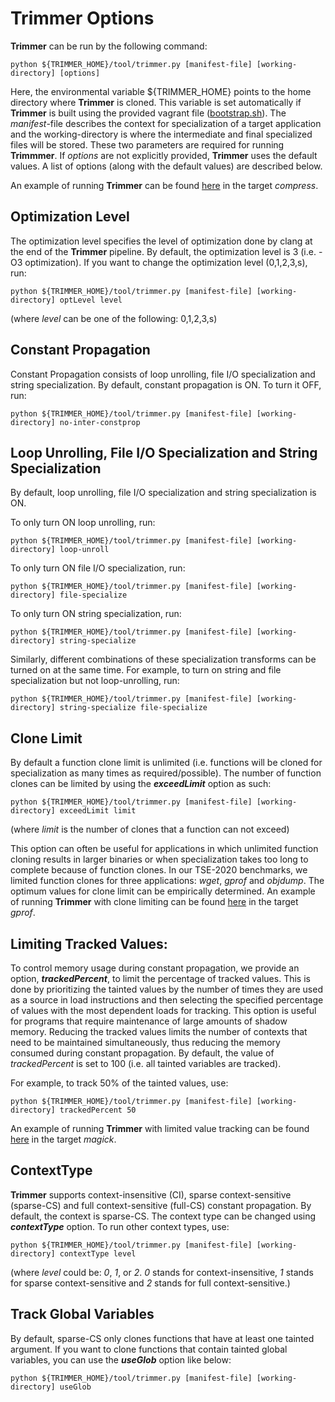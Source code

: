 Trimmer Options
===============

**Trimmer** can be run by the following command:

```
python ${TRIMMER_HOME}/tool/trimmer.py [manifest-file] [working-directory] [options]
```
Here, the environmental variable ${TRIMMER_HOME} points to the home directory where **Trimmer** is cloned. This variable is set automatically if **Trimmer** is built using the provided vagrant file ([bootstrap.sh](/vagrants/16.04/bootstrap.sh)). The _manifest_-file describes the context for specialization of a target application and the working-directory is where the intermediate and final specialized files will be stored. These two parameters are required for running **Trimmmer**. If _options_ are not explicitly provided, **Trimmer** uses the default values. A list of options (along with the default values) are described below. 

An example of running **Trimmer** can be found [here](/benchmarks/examples/TSE-2020/curl/Makefile) in the target _compress_. 

Optimization Level 
------------------

The optimization level specifies the level of optimization done by clang at the end of the **Trimmer** pipeline. By default, the optimization level is 3 (i.e. -O3 optimization). If you want to change the optimization level (0,1,2,3,s), run:

```
python ${TRIMMER_HOME}/tool/trimmer.py [manifest-file] [working-directory] optLevel level 
```
(where _level_ can be one of the following: 0,1,2,3,s)

Constant Propagation
--------------------

Constant Propagation consists of loop unrolling, file I/O specialization and string specialization. By default, constant propagation is ON. To turn it OFF, run:

```
python ${TRIMMER_HOME}/tool/trimmer.py [manifest-file] [working-directory] no-inter-constprop
```

Loop Unrolling, File I/O Specialization and String Specialization
-----------------------------------------------------------------

By default, loop unrolling, file I/O specialization and string specialization is ON. 

To only turn ON loop unrolling, run:

```
python ${TRIMMER_HOME}/tool/trimmer.py [manifest-file] [working-directory] loop-unroll
```
To only turn ON file I/O specialization, run:

```
python ${TRIMMER_HOME}/tool/trimmer.py [manifest-file] [working-directory] file-specialize
```

To only turn ON string specialization, run:

```
python ${TRIMMER_HOME}/tool/trimmer.py [manifest-file] [working-directory] string-specialize
```

Similarly, different combinations of these specialization transforms can be turned on at the same time. For example, to turn on string and file specialization but not loop-unrolling, run:

```
python ${TRIMMER_HOME}/tool/trimmer.py [manifest-file] [working-directory] string-specialize file-specialize
```

Clone Limit
-----------

By default a function clone limit is unlimited (i.e. functions will be cloned for specialization as many times as required/possible). The number of function clones can be limited by using the **_exceedLimit_** option as such:

```
python ${TRIMMER_HOME}/tool/trimmer.py [manifest-file] [working-directory] exceedLimit limit 
```
(where _limit_ is the number of clones that a function can not exceed)

This option can often be useful for applications in which unlimited function cloning results in larger binaries or when specialization takes too long to complete because of function clones. In our TSE-2020 benchmarks, we limited function clones for three applications: _wget_, _gprof_ and _objdump_. The optimum values for clone limit can be empirically determined. An example of running **Trimmer** with clone limiting can be found [here](/benchmarks/examples/TSE-2020/gprof/Makefile) in the target _gprof_.

Limiting Tracked Values:
------------------------
To control memory usage during constant propagation, we provide an option, **_trackedPercent_**, to limit the percentage of tracked values. This is done by prioritizing the tainted values by the number of times they are used as a source in load instructions and then selecting the specified percentage of values with the most dependent loads for tracking. This option is useful for programs that require maintenance of large amounts of shadow memory. Reducing the tracked values limits the number of contexts that need to be maintained simultaneously, thus reducing the memory consumed during constant propagation. By default, the value of _trackedPercent_ is set to 100 (i.e. all tainted variables are tracked).

For example, to track 50% of the tainted values, use:

```
python ${TRIMMER_HOME}/tool/trimmer.py [manifest-file] [working-directory] trackedPercent 50
```
An example of running **Trimmer** with limited value tracking can be found [here](/benchmarks/examples/Others/ImageMagick/Makefile) in the target _magick_.

ContextType
-----------

**Trimmer** supports context-insensitive (CI), sparse context-sensitive (sparse-CS) and full context-sensitive (full-CS) constant propagation. By default, the context is sparse-CS. The context type can be changed using **_contextType_** option. To run other context types, use:

```
python ${TRIMMER_HOME}/tool/trimmer.py [manifest-file] [working-directory] contextType level
```
(where _level_ could be: _0_, _1_, or _2_. _0_ stands for context-insensitive, _1_ stands for sparse context-sensitive and _2_ stands for full context-sensitive.)

Track Global Variables
-----------

By default, sparse-CS only clones functions that have at least one tainted argument. If you want to clone functions that contain tainted global variables, you can use the **_useGlob_** option like below:

```
python ${TRIMMER_HOME}/tool/trimmer.py [manifest-file] [working-directory] useGlob
```




